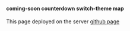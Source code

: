 #### coming-soon counterdown switch-theme map 


This page deployed on the server [github page](https://maryamqasemi2022.github.io/Coming-Soon-Page-Bootstrap-v-5/)
